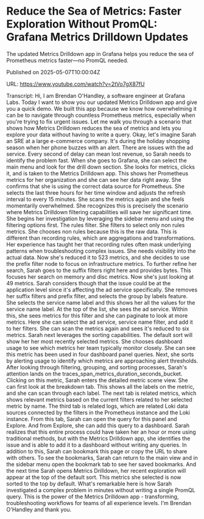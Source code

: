 # Reduce the Sea of Metrics: Faster Exploration Without PromQL: Grafana Metrics Drilldown Updates

The updated Metrics Drilldown app in Grafana helps you reduce the sea of Prometheus metrics faster—no PromQL needed.

Published on 2025-05-07T10:00:04Z

URL: https://www.youtube.com/watch?v=2tVo7gX87fU

Transcript: Hi, I am Brendan O'Handley, a
software engineer at Grafana Labs. Today I want to show you our updated
Metrics Drilldown app and give you a quick demo. We built this app because we know how
overwhelming it can be to navigate through countless Prometheus metrics, especially when you're
trying to fix urgent issues. Let me walk you through a scenario that
shows how Metrics Drilldown reduces the sea of metrics and lets you explore your
data without having to write a query. Okay, let's imagine Sarah an SRE at
a large e-commerce company. It's during the holiday shopping season
when her phone buzzes with an alert. There are issues with the ad service. Every second of delay
can mean lost revenue, so Sarah needs to
identify the problem fast. When she goes to Grafana, she can select the main menu and
look for the drill down section. She looks for metrics, clicks it, and
is taken to the Metrics Drilldown app. This shows her Prometheus metrics for
her organization and she can see her data right away. She confirms that she is using the
correct data source for Prometheus. She selects the last three
hours for her time window and adjusts the refresh interval
to every 15 minutes. She scans the metrics again and
she feels momentarily overwhelmed. She recognizes this is precisely the
scenario where Metrics Drilldown filtering capabilities will save
her significant time. She begins her investigation by
leveraging the sidebar menu and using the filtering options
first. The rules filter. She filters to select
only non rules metrics. She chooses non rules
because this is the raw data. This is different than recording rules, which are aggregations
and transformations. Her experience has taught her that
recording rules often mask underlying patterns when troubleshooting
complex issues. She needs visibility into the actual data. Now she's reduced it to 523 metrics, and she decides to use the
prefix filter node to focus on infrastructure metrics. To
further refine her search, Sarah goes to the suffix
filters right here and provides bytes. This focuses her search on
memory and disc metrics. Now she's just looking at 49 metrics.
Sarah considers though that the issue could be at the application
level since it's affecting the ad service specifically. She removes her suffix
filters and prefix filter, and selects the group by labels feature. She selects the service name label and this shows her all the values
for the service name label. At the top of the list, she sees
the ad service. Within this, she sees metrics for this filter
and she can paginate to look at more metrics. Here she can
select the ad service, service name filter, and
add it to her filters. She can scan the metrics again and
sees it's reduced to six metrics. Sarah next leverages the
sorting capabilities. The default sort will show her her
most recently selected metrics. She chooses dashboard usage to see
which metrics her team typically monitor closely. She can see this metric has been
used in four dashboard panel queries. Next, she sorts by alerting usage
to identify which metrics are approaching alert thresholds.
After looking through filtering, grouping, and sorting processes, Sarah's attention lands on the traces_span_metrics_duration_seconds_bucket.
Clicking
on
this
metric, Sarah enters the detailed
metric scene view. She can first look at the breakdown tab. This shows all the labels on the metric,
and she can scan through each label. The next tab is related metrics, which shows relevant metrics based
on the current filters related to her selected metric by name. The third tab is related logs, which are related Loki data
sources connected by the filters in the Prometheus
instance and the Loki instance. From this tab, Sarah can open the query
for this panel and Explore. And from Explore, she can add
this query to a dashboard. Sarah realizes that this entire process
could have taken her an hour or more using traditional methods, but
with the Metrics Drilldown app, she identifies the issue and is able
to add it to a dashboard without writing any queries. In addition to this, Sarah can bookmark this page or
copy the URL to share with others. To see the bookmarks, Sarah can return to the main view
and in the sidebar menu open the bookmark tab to see her saved bookmarks. And the next time Sarah
opens Metrics Drilldown, her recent exploration will appear
at the top of the default sort. This metrics she selected is now
sorted to the top by default. What's remarkable here is how Sarah
investigated a complex problem in minutes without writing
a single PromQL query. This is the power of the Metrics
Drilldown app - transforming, troubleshooting workflows for
teams of all experience levels. I'm Brendan O'Handley and thank you.

